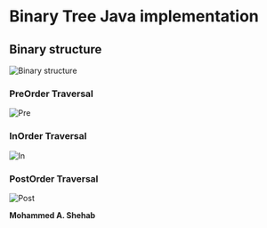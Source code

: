 # Binary Tree Java implementation 
## Binary structure
![Binary structure](https://www.tutorialspoint.com/data_structures_algorithms/images/binary_tree.jpg)

### PreOrder Traversal
![Pre](http://1.bp.blogspot.com/-YQpIYCjlB40/UycWXgdLvWI/AAAAAAAAAp4/VcbaTms4fEc/s1600/pre_final.gif)

### InOrder Traversal
![In](http://1.bp.blogspot.com/-99VKaea-qSA/Uycb3j9gPVI/AAAAAAAAAqM/ZCStTx-LlJY/s1600/in_final.gif)

### PostOrder Traversal
![Post](http://3.bp.blogspot.com/-IQfih2oUzU0/UycXIZUH81I/AAAAAAAAAqA/d7g7rez58Qc/s1600/post_final.gif)

**Mohammed A. Shehab**